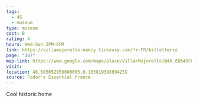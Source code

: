 ```yaml
---
tags:
  - 4S
  - museum
type: museum
cost: 8
rating: 4
hours: Wed-Sun 2PM-6PM
link: https://villamajorelle-nancy.tickeasy.com/fr-FR/billetterie
page: "387"
map-link: https://www.google.com/maps/place/Villa+Majorelle/@48.6854896,6.1613033,17z/data=!3m1!4b1!4m6!3m5!1s0x4794a29d28c7c11b:0x8b206d093b9b00a5!8m2!3d48.6854861!4d6.1638782!16s%2Fg%2F1230v9g3?entry=ttu&g_ep=EgoyMDI0MDkyNS4wIKXMDSoASAFQAw%3D%3D
visit: 
location: 48.685652950000005,6.163819398694259
source: Fodor's Essential France
---
```

Cool historic home